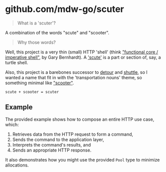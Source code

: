 # github.com/mdw-go/scuter

> What is a 'scuter'?

A combination of the words "scute" and "scooter".

> Why those words?

Well, this project is a very thin (small) HTTP 'shell' (think ["functional core / imperative shell"](https://www.destroyallsoftware.com/screencasts/catalog/functional-core-imperative-shell), by Gary Bernhardt). A ['scute'](https://en.wikipedia.org/wiki/Scute) is a part or section of, say, a turtle shell. 

Also, this project is a barebones successor to [detour](https://github.com/smarty-archives/detour) and [shuttle](https://github.com/smarty/shuttle), so I wanted a name that fit in with the 'transportation nouns' theme, so something minimal like ["scooter"](https://en.wikipedia.org/wiki/Scooter_(motorcycle)).

`scute + scooter = scuter` 

## Example

The provided example shows how to compose an entire HTTP use case, which:

1. Retrieves data from the HTTP request to form a command,
2. Sends the command to the application layer,
3. Interprets the command's results, and
4. Sends an appropriate HTTP response.

It also demonstrates how you might use the provided `Pool` type to minimize allocations. 